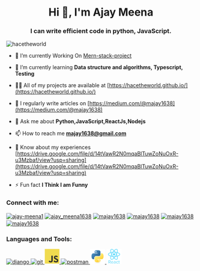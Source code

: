 <h1 align="center">Hi 👋, I'm Ajay Meena</h1>
<h3 align="center">I can write efficient code in python, JavaScript.</h3>

<p align="left"> <img src="https://komarev.com/ghpvc/?username=hacetheworld&label=Profile%20views&color=0e75b6&style=flat" alt="hacetheworld" /> </p>

- 🔭 I’m currently Working On [Mern-stack-project](https://github.com/hacetheworld/notes-zipper)

- 🌱 I’m currently learning **Data structure and algorithms, Typescript, Testing**

- 👨‍💻 All of my projects are available at [https://hacetheworld.github.io/](https://hacetheworld.github.io/)

- 📝 I regularly write articles on [https://medium.com/@majay1638](https://medium.com/@majay1638)

- 💬 Ask me about **Python,JavaScript,ReactJs,Nodejs**

- 📫 How to reach me **majay1638@gmail.com**

- 📄 Know about my experiences [https://drive.google.com/file/d/14tVawR2N0mqaBlTuwZoNuOxR-u3Mzbaf/view?usp=sharing](https://drive.google.com/file/d/14tVawR2N0mqaBlTuwZoNuOxR-u3Mzbaf/view?usp=sharing)

- ⚡ Fun fact **I Think I am Funny**

<h3 align="left">Connect with me:</h3>
<p align="left">
<a href="https://linkedin.com/in/ajay-meena1" target="blank"><img align="center" src="https://raw.githubusercontent.com/rahuldkjain/github-profile-readme-generator/master/src/images/icons/Social/linked-in-alt.svg" alt="ajay-meena1" height="30" width="40" /></a>
<a href="https://instagram.com/ajay_meena1638" target="blank"><img align="center" src="https://raw.githubusercontent.com/rahuldkjain/github-profile-readme-generator/master/src/images/icons/Social/instagram.svg" alt="ajay_meena1638" height="30" width="40" /></a>
<a href="https://www.codechef.com/users/majay1638" target="blank"><img align="center" src="https://cdn.jsdelivr.net/npm/simple-icons@3.1.0/icons/codechef.svg" alt="majay1638" height="30" width="40" /></a>
<a href="https://codeforces.com/profile/majay1638" target="blank"><img align="center" src="https://raw.githubusercontent.com/rahuldkjain/github-profile-readme-generator/master/src/images/icons/Social/codeforces.svg" alt="majay1638" height="30" width="40" /></a>
<a href="https://www.leetcode.com/majay1638" target="blank"><img align="center" src="https://raw.githubusercontent.com/rahuldkjain/github-profile-readme-generator/master/src/images/icons/Social/leet-code.svg" alt="majay1638" height="30" width="40" /></a>
<a href="https://auth.geeksforgeeks.org/user/majay1638" target="blank"><img align="center" src="https://raw.githubusercontent.com/rahuldkjain/github-profile-readme-generator/master/src/images/icons/Social/geeks-for-geeks.svg" alt="majay1638" height="30" width="40" /></a>
</p>

<h3 align="left">Languages and Tools:</h3>
<p align="left"> <a href="https://www.djangoproject.com/" target="_blank" rel="noreferrer"> <img src="https://cdn.worldvectorlogo.com/logos/django.svg" alt="django" width="40" height="40"/> </a> <a href="https://git-scm.com/" target="_blank" rel="noreferrer"> <img src="https://www.vectorlogo.zone/logos/git-scm/git-scm-icon.svg" alt="git" width="40" height="40"/> </a> <a href="https://developer.mozilla.org/en-US/docs/Web/JavaScript" target="_blank" rel="noreferrer"> <img src="https://raw.githubusercontent.com/devicons/devicon/master/icons/javascript/javascript-original.svg" alt="javascript" width="40" height="40"/> </a> <a href="https://postman.com" target="_blank" rel="noreferrer"> <img src="https://www.vectorlogo.zone/logos/getpostman/getpostman-icon.svg" alt="postman" width="40" height="40"/> </a> <a href="https://www.python.org" target="_blank" rel="noreferrer"> <img src="https://raw.githubusercontent.com/devicons/devicon/master/icons/python/python-original.svg" alt="python" width="40" height="40"/> </a> <a href="https://reactjs.org/" target="_blank" rel="noreferrer"> <img src="https://raw.githubusercontent.com/devicons/devicon/master/icons/react/react-original-wordmark.svg" alt="react" width="40" height="40"/> </a> </p>
